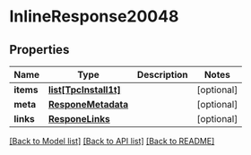 # InlineResponse20048

## Properties
Name | Type | Description | Notes
------------ | ------------- | ------------- | -------------
**items** | [**list[TpcInstall1t]**](TpcInstall1t.md) |  | [optional] 
**meta** | [**ResponeMetadata**](ResponeMetadata.md) |  | [optional] 
**links** | [**ResponeLinks**](ResponeLinks.md) |  | [optional] 

[[Back to Model list]](../README.md#documentation-for-models) [[Back to API list]](../README.md#documentation-for-api-endpoints) [[Back to README]](../README.md)


